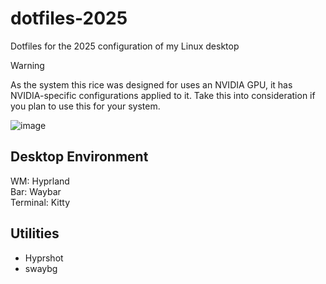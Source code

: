 # dotfiles-2025
Dotfiles for the 2025 configuration of my Linux desktop

> [!WARNING]  
> As the system this rice was designed for uses an NVIDIA GPU, it has NVIDIA-specific configurations applied to it. Take this into consideration if you plan to use this for your system.


![image](https://github.com/user-attachments/assets/83b8977b-a5d5-486d-ba92-cfb23e2fb564)


## Desktop Environment
WM: Hyprland  
Bar: Waybar  
Terminal: Kitty

## Utilities
- Hyprshot
- swaybg
